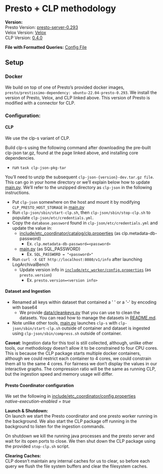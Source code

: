 # Presto + CLP methodology

**Version:**   
Presto Version: [presto-server-0.293](https://github.com/anlowee/presto/tree/faae543ae318f0289f5d0b537c5724e1b085a2fc)  
Velox Version: [Velox](https://github.com/anlowee/velox/tree/5a55969d5fd21bb4bcb53645b832344ff6bbd634)  
CLP Version: [0.4.0](https://github.com/y-scope/clp/releases/tag/v0.4.0)

**File with Formatted Queries:** [Config File](/assets/clp_presto/config.yaml)

## Setup

### Docker  
We build on top of one of Presto’s provided docker images, `presto/prestissimo-dependency: ubuntu-22.04-presto-0.293`. We install the version of Presto, Velox, and CLP linked above. This version of Presto is modified with a connector for CLP. 

### Configuration:

#### CLP  
We use the clp-s variant of CLP.

Build clp-s using the following command after downloading the pre-built clp-json tar.gz, found at the page linked above, and installing core dependencies.  
- run `task clp-json-pkg-tar`
   
You’ll need to unzip the subsequent `clp-json-{version}-dev.tar.gz file`. This can go in your home directory or we’ll explain below how to update [main.py](/assets/clp_presto/main.py). We’ll refer to the unzipped directory as `clp-json` in the following instructions.

* Put `clp-json` somewhere on the host and mount it by modifying  `CLP_PRESTO_HOST_STORAGE` in [main.py](/assets/clp_presto/main.py)  
* Run `clp-json/sbin/start-clp.sh`, then `clp-json/sbin/stop-clp.sh` to populate `clp-json/etc/credentials.yml`.  
* Copy the `database.password` found in `clp-json/etc/credentials.yml` and update the value in:  
  * [include/etc_coordinator/catalog/clp.properties](/assets/clp_presto/include/etc_coordinator/catalog/clp.properties) (as clp.metadata-db-password)  
    * Ex. `clp.metadata-db-password=<password>`  
  * [main.py](/assets/clp_presto/main.py) (as SQL_PASSWORD)  
    * Ex. `SQL_PASSWORD = "<password>"`  
* Run `curl -X GET http://localhost:8080/v1/info` after launching LogArchivalBench  
  * Update version info in [`include/etc_worker/config.properties`](/assets/clp_presto/include/etc_worker/config.properties) (as `presto.version`)  
    * Ex. `presto.version=<version info>`

#### Dataset and Ingestion

* Renamed all keys within dataset that contained a ' ' or a '-' by encoding with base64  
  * We provide [data/cleankeys.py](/data/cleankeys.py) that you can use to clean the datasets. You can read how to manage the datasets in [README.md](/README.md). 
* Note unlike other tools, [main.py](/assets/clp_presto/main.py) launches `clp-s` with `clp-json/sbin/start-clp.sh` outside of container and dataset is ingested using `clp-json/sbin/compress.sh` outside of container.

**Caveat**: Ingestion data for this tool is still collected, although, unlike other tools, our methodology doesn’t allow it to be constrained to four CPU cores. This is because the CLP package starts multiple docker containers, although we could restrict each container to 4 cores, we could constrain them all to the same 4 cores. For fairness we don’t display the values in our interactive graphs. The compression ratio will be the same as running CLP, but the ingestion speed and memory usage will differ.

#### Presto Coordinator configuration

We set the following in [include/etc_coordinator/config.properties](/assets/clp_presto/include/etc_coordinator/config.properties)  
*native-execution-enabled \= true*

**Launch & Shutdown:**  
On launch we start the Presto coordinator and one presto worker running in the background. We also start the CLP package off running in the background to listen for the ingestion commands.

On shutdown we kill the running java processes and the presto server and wait for its open ports to close. We then shut down the CLP package using the provided `stop-clp.sh` script. 

**Clearing Caches:**  
CLP doesn’t maintain any internal caches for us to clear, so before each query we flush the file system buffers and clear the filesystem caches. 